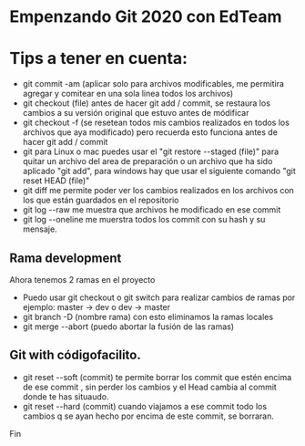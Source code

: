 # Empenzando Git 2020 con EdTeam

# Tips a tener en cuenta:

- git commit -am (aplicar solo para archivos modificables, me permitira agregar y comitear en una sola linea todos los archivos)
- git checkout (file) antes de hacer git add / commit, se restaura los cambios a su versión original que estuvo antes de módificar
- git checkout -f (se resetean todos mis cambios realizados en todos los archivos que aya modificado) pero recuerda esto funciona antes de hacer git add / commit
- git para Linux o mac puedes usar el "git restore --staged (file)" para quitar un archivo del area de preparación o un archivo que ha sido aplicado "git add", para windows hay que usar el siguiente comando "git reset HEAD (file)"
- git diff me permite poder ver los cambios realizados en los archivos con los que están guardados en el repositorio
- git log --raw me muestra que archivos he modificado en ese commit
- git log --oneline me muerstra todos los commit con su hash y su mensaje.

## Rama development
Ahora tenemos 2 ramas en el proyecto

- Puedo usar git checkout o git switch para realizar cambios de ramas por ejemplo: master -> dev o dev -> master
- git branch -D (nombre rama) con esto eliminamos la ramas locales
- git merge --abort (puedo abortar la fusión de las ramas)

## Git with códigofacilito.
- git reset --soft (commit) te permite borrar los commit que estén encima de ese commit , sin perder los cambios y el Head cambia al commit donde te has situaudo.
- git reset --hard (commit) cuando viajamos a ese commit todo los cambios q se ayan hecho por encima de este commit, se borraran.

Fin